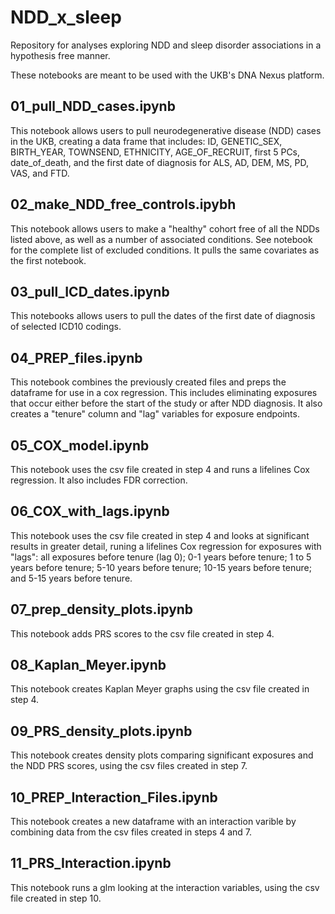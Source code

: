 # NDD_x_sleep
Repository for analyses exploring NDD and sleep disorder associations in a hypothesis free manner.

These notebooks are meant to be used with the UKB's DNA Nexus platform.

## 01_pull_NDD_cases.ipynb

This notebook allows users to pull neurodegenerative disease (NDD) cases in the UKB, creating a data frame that includes: ID, GENETIC_SEX, BIRTH_YEAR, TOWNSEND, ETHNICITY, AGE_OF_RECRUIT, first 5 PCs, date_of_death, and the first date of diagnosis for ALS, AD, DEM, MS, PD, VAS, and FTD. 

## 02_make_NDD_free_controls.ipybh

This notebook allows users to make a "healthy" cohort free of all the NDDs listed above, as well as a number of associated conditions.  See notebook for the complete list of excluded conditions. It pulls the same covariates as the first notebook.

## 03_pull_ICD_dates.ipynb

This notebooks allows users to pull the dates of the first date of diagnosis of selected ICD10 codings.

## 04_PREP_files.ipynb

This notebook combines the previously created files and preps the dataframe for use in a cox regression. This includes eliminating exposures that occur either before the start of the study or after NDD diagnosis.  It also creates a "tenure" column and "lag" variables for exposure endpoints.

## 05_COX_model.ipynb

This notebook uses the csv file created in step 4 and runs a lifelines Cox regression.  It also includes FDR correction.

## 06_COX_with_lags.ipynb

This notebook uses the csv file created in step 4 and looks at significant results in greater detail, runing a lifelines Cox regression for exposures with "lags": all exposures before tenure (lag 0); 0-1 years before tenure; 1 to 5 years before tenure; 5-10 years before tenure; 10-15 years before tenure; and 5-15 years before tenure.

## 07_prep_density_plots.ipynb

This notebook adds PRS scores to the csv file created in step 4.

## 08_Kaplan_Meyer.ipynb

This notebook creates Kaplan Meyer graphs using the csv file created in step 4.

## 09_PRS_density_plots.ipynb

This notebook creates density plots comparing significant exposures and the NDD PRS scores, using the csv files created in step 7.

## 10_PREP_Interaction_Files.ipynb

This notebook creates a new dataframe with an interaction varible by combining data from the csv files created in steps 4 and 7.

## 11_PRS_Interaction.ipynb

This notebook runs a glm looking at the interaction variables, using the csv file created in step 10.
